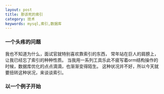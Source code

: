 ```yaml
---
layout: post
title: 那该死的索引
category: 技术
keywords: mysql,索引,数据库
---
```


### 一个头疼的问题

我也不知道为什么，面试官就特别喜欢靠索引的东西，
常年站在巨人的肩膀上，让我已经忘了索引的种种性质。
当我用一系列工具乐此不疲写着orm结构操作的时候，数据库优化的点点滴滴，也渐渐变得陌生。
这种状况并不好，所以今天就要扭转这种状况，来谈谈索引。

### 以一个例子开始


